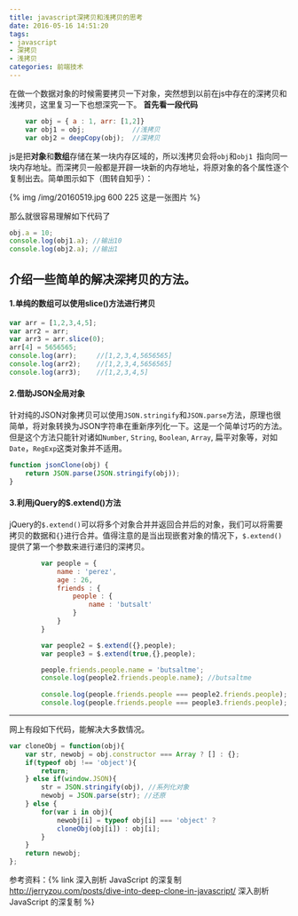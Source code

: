 ```yaml
---
title: javascript深拷贝和浅拷贝的思考
date: 2016-05-16 14:51:20
tags:
- javascript
- 深拷贝
- 浅拷贝
categories: 前端技术
---
```


在做一个数据对象的时候需要拷贝一下对象，突然想到以前在js中存在的深拷贝和浅拷贝，这里复习一下也想深究一下。
**首先看一段代码**

```javascript
	var obj = { a : 1, arr: [1,2]}
	var obj1 = obj;            //浅拷贝
	var obj2 = deepCopy(obj);  //深拷贝	
```
<!--more-->
js是把**对象**和**数组**存储在某一块内存区域的，所以浅拷贝会将`obj`和`obj1 `指向同一块内存地址。而深拷贝一般都是开辟一块新的内存地址，将原对象的各个属性逐个复制出去。简单图示如下（图转自知乎）：

{% img /img/20160519.jpg 600 225 这是一张图片 %}

那么就很容易理解如下代码了
```javascript
obj.a = 10;
console.log(obj1.a); //输出10
console.log(obj2.a); //输出1
```

## 介绍一些简单的解决深拷贝的方法。

#### 1.单纯的数组可以使用slice()方法进行拷贝

```javascript
var arr = [1,2,3,4,5];
var arr2 = arr;
var arr3 = arr.slice(0);
arr[4] = 5656565;
console.log(arr);     //[1,2,3,4,5656565]
console.log(arr2);    //[1,2,3,4,5656565]
console.log(arr3);    //[1,2,3,4,5]
```

#### 2.借助JSON全局对象

针对纯的JSON对象拷贝可以使用`JSON.stringify`和`JSON.parse`方法，原理也很简单，将对象转换为JSON字符串在重新序列化一下。这是一个简单讨巧的方法。但是这个方法只能针对诸如`Number`, `String`, `Boolean`, `Array`, 扁平对象等，对如`Date`，`RegExp`这类对象并不适用。

```javascript
function jsonClone(obj) {
    return JSON.parse(JSON.stringify(obj));
}
```

#### 3.利用jQuery的$.extend()方法

jQuery的`$.extend()`可以将多个对象合并并返回合并后的对象，我们可以将需要拷贝的数据和`{}`进行合并。值得注意的是当出现嵌套对象的情况下，`$.extend()`提供了第一个参数来进行递归的深拷贝。

```javascript
		var people = {
		    name : 'perez',
		    age : 26,
		    friends : {
		        people : {
		            name : 'butsalt'
		        }
		    }
		}

		var people2 = $.extend({},people);
		var people3 = $.extend(true,{},people);

		people.friends.people.name = 'butsaltme';
		console.log(people2.friends.people.name); //butsaltme
		
		console.log(people.friends.people === people2.friends.people);  //true
		console.log(people.friends.people === people3.friends.people);  //false
```

***

网上有段如下代码，能解决大多数情况。
```javascript
var cloneObj = function(obj){
    var str, newobj = obj.constructor === Array ? [] : {};
    if(typeof obj !== 'object'){
        return;
    } else if(window.JSON){
        str = JSON.stringify(obj), //系列化对象
        newobj = JSON.parse(str); //还原
    } else {
        for(var i in obj){
            newobj[i] = typeof obj[i] === 'object' ? 
            cloneObj(obj[i]) : obj[i]; 
        }
    }
    return newobj;
};
```

参考资料：{% link 深入剖析 JavaScript 的深复制 http://jerryzou.com/posts/dive-into-deep-clone-in-javascript/ 深入剖析 JavaScript 的深复制 %}